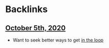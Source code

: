 
# Backlinks
## [October 5th, 2020](<October 5th, 2020.md>)
- Want to seek better ways to get [in the loop](<in the loop.md>)

